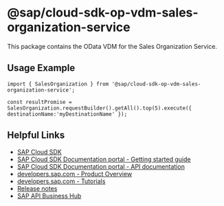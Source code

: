 # @sap/cloud-sdk-op-vdm-sales-organization-service

This package contains the OData VDM for the Sales Organization Service.

## Usage Example
```
import { SalesOrganization } from '@sap/cloud-sdk-op-vdm-sales-organization-service';

const resultPromise = SalesOrganization.requestBuilder().getAll().top(5).execute({ destinationName:'myDestinationName' });

```

## Helpful Links

- [SAP Cloud SDK](https://github.com/SAP/cloud-sdk-js)
- [SAP Cloud SDK Documentation portal - Getting started guide](https://sap.github.io/cloud-sdk/docs/js/getting-started)
- [SAP Cloud SDK Documentation portal - API documentation](https://sap.github.io/cloud-sdk/docs/js/api)
- [developers.sap.com - Product Overview](https://developers.sap.com/topics/cloud-sdk.html)
- [developers.sap.com - Tutorials](https://developers.sap.com/tutorial-navigator.html?tag=software-product:technology-platform/sap-cloud-sdk&tag=tutorial:type/tutorial&tag=programming-tool:javascript)
- [Release notes](https://help.sap.com/doc/2324e9c3b28748a4ae2ad08166d77675/1.0/en-US/js-index.html)
- [SAP API Business Hub](https://api.sap.com/)
